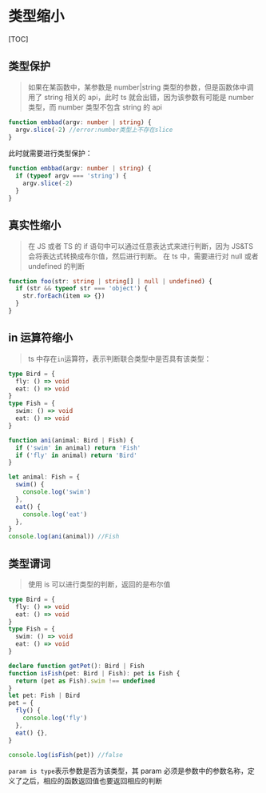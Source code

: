 # 类型缩小

[TOC]

## 类型保护

> 如果在某函数中，某参数是 number|string 类型的参数，但是函数体中调用了 string 相关的 api，此时 ts 就会出错，因为该参数有可能是 number 类型，而 number 类型不包含 string 的 api

```ts
function embbad(argv: number | string) {
  argv.slice(-2) //error:number类型上不存在slice
}
```

此时就需要进行类型保护：

```ts
function embbad(argv: number | string) {
  if (typeof argv === 'string') {
    argv.slice(-2)
  }
}
```

## 真实性缩小

> 在 JS 或者 TS 的 if 语句中可以通过任意表达式来进行判断，因为 JS&TS 会将表达式转换成布尔值，然后进行判断。
> 在 ts 中，需要进行对 null 或者 undefined 的判断

```ts
function foo(str: string | string[] | null | undefined) {
  if (str && typeof str === 'object') {
    str.forEach(item => {})
  }
}
```

## in 运算符缩小

> ts 中存在`in`运算符，表示判断联合类型中是否具有该类型：

```ts
type Bird = {
  fly: () => void
  eat: () => void
}
type Fish = {
  swim: () => void
  eat: () => void
}

function ani(animal: Bird | Fish) {
  if ('swim' in animal) return 'Fish'
  if ('fly' in animal) return 'Bird'
}

let animal: Fish = {
  swim() {
    console.log('swim')
  },
  eat() {
    console.log('eat')
  },
}
console.log(ani(animal)) //Fish
```

## 类型谓词

> 使用 is 可以进行类型的判断，返回的是布尔值

```ts
type Bird = {
  fly: () => void
  eat: () => void
}
type Fish = {
  swim: () => void
  eat: () => void
}

declare function getPet(): Bird | Fish
function isFish(pet: Bird | Fish): pet is Fish {
  return (pet as Fish).swim !== undefined
}
let pet: Fish | Bird
pet = {
  fly() {
    console.log('fly')
  },
  eat() {},
}

console.log(isFish(pet)) //false
```

`param is type`表示参数是否为该类型，其 param 必须是参数中的参数名称，定义了之后，相应的函数返回值也要返回相应的判断
